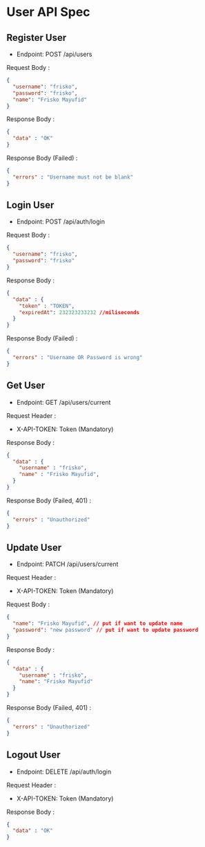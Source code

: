 # User API Spec

## Register User

- Endpoint: POST /api/users

Request Body :

```json
{
  "username": "frisko",
  "password": "frisko",
  "name": "Frisko Mayufid"
}
```

Response Body :
```json
{
  "data" : "OK"
}
```

Response Body (Failed) :
```json
{
  "errors" : "Username must not be blank"
}
```

## Login User
- Endpoint: POST /api/auth/login

Request Body :

```json
{
  "username": "frisko",
  "password": "frisko"
}
```

Response Body :
```json
{
  "data" : {
    "token" : "TOKEN",
    "expiredAt": 232323233232 //miliseconds
  }
}
```

Response Body (Failed) :
```json
{
  "errors" : "Username OR Password is wrong"
}
```

## Get User

- Endpoint: GET /api/users/current
  
Request Header :
- X-API-TOKEN: Token (Mandatory)

Response Body :
```json
{
  "data" : {
    "username" : "frisko",
    "name" : "Frisko Mayufid",
  }
}
```

Response Body (Failed, 401) :
```json
{
  "errors" : "Unauthorized"
}
```

## Update User
- Endpoint: PATCH /api/users/current

Request Header :
- X-API-TOKEN: Token (Mandatory) 

Request Body :

```json
{
  "name": "Frisko Mayufid", // put if want to update name
  "password": "new password" // put if want to update password
}
```

Response Body :
```json
{
  "data" : {
    "username" : "frisko",
    "name": "Frisko Mayufid"
  }
}
```

Response Body (Failed, 401) :
```json
{
  "errors" : "Unauthorized"
}
```

## Logout User
- Endpoint: DELETE /api/auth/login

Request Header :
- X-API-TOKEN: Token (Mandatory)

Response Body :
```json
{
  "data" : "OK"
}
```
